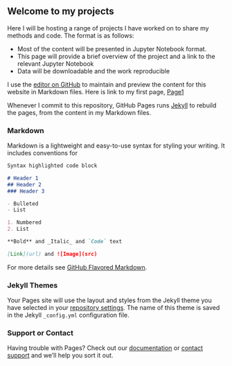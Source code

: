 ## Welcome to my projects

Here I will be hosting a range of projects I have worked on to share my methods and code.
The format is as follows:
- Most of the content will be presented in Jupyter Notebook format.
- This page will provide a brief overview of the project and a link to the relevant Jupyter Notebook
- Data will be downloadable and the work reproducible

I use the [editor on GitHub](https://github.com/oonel/TestForWebsite/edit/master/README.md) to maintain and preview the content for this website in Markdown files.
Here is link to my first page, [Page1](https://oonel.github.io/TestForWebsite/Page1)

Whenever I commit to this repository, GitHub Pages runs [Jekyll](https://jekyllrb.com/) to rebuild the pages, from the content in my Markdown files.

### Markdown

Markdown is a lightweight and easy-to-use syntax for styling your writing. It includes conventions for

```markdown
Syntax highlighted code block

# Header 1
## Header 2
### Header 3

- Bulleted
- List

1. Numbered
2. List

**Bold** and _Italic_ and `Code` text

[Link](url) and ![Image](src)
```

For more details see [GitHub Flavored Markdown](https://guides.github.com/features/mastering-markdown/).

### Jekyll Themes

Your Pages site will use the layout and styles from the Jekyll theme you have selected in your [repository settings](https://github.com/oonel/TestForWebsite/settings). The name of this theme is saved in the Jekyll `_config.yml` configuration file.

### Support or Contact

Having trouble with Pages? Check out our [documentation](https://help.github.com/categories/github-pages-basics/) or [contact support](https://github.com/contact) and we’ll help you sort it out.
